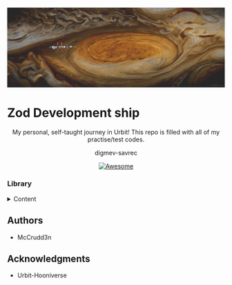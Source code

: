 ![GitHub Logo](https://github.com/mccrudd3n/urbit/blob/master/img/galaxy.jpg)
# Zod Development ship
<p align="center">
  My personal, self-taught journey in Urbit! This repo is filled with all of my practise/test codes.
</p>
<p align="center">
  digmev-savrec
</p>
<p align="center">
  <a href="https://github.com/sindresorhus/awesome">
    <img alt="Awesome" src="https://cdn.rawgit.com/sindresorhus/awesome/d7305f38d29fed78fa85652e3a63e154dd8e8829/media/badge.svg">
  </a>
</p>

### Library

<details>
<summary> Content </summary>
<ul>
<li> <a href="https://github.com/mccrudd3n/Urbit/tree/master/Personal_Notes">Lesson Notes:Read Me</a> </li>
<li> <a href="https://github.com/mccrudd3n/Urbit/tree/master/Personal_Notes/">Lesson Notes</a> </li>
</ul>
</details>


## Authors
* McCrudd3n

## Acknowledgments
* Urbit-Hooniverse
